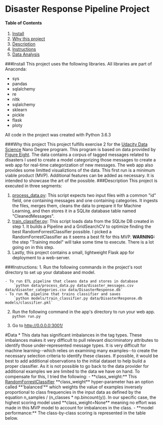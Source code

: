 # Disaster Response Pipeline Project

#### Table of Contents
1. [Install](#Install)
2. [Why this project](#Why)
3. [Description](#Description)
4. [Instructions](#Instructions)
5. [Data Analysis](#Data)

<a name='Install'/>
###Install 
This project uses the following libraries. All libraries are part of Anaconda: 

- sys
- pandas
- sqlalchemy
- re
- nltk
- sqlalchemy
- sklearn
- pickle
- flask
- ploty

All code in the project was created with Python 3.6.3

<a name='Why'/>
###Why this project 
This project fulfills exercise 2 for the <a href='https://www.udacity.com/course/data-scientist-nanodegree--nd025'>Udacity Data Science</a> Nano Degree program. This program is based on data provided by <a href='https://appen.com/'>Figure Eight</a>. The data contains a corpus of tagged messages related to disasters I used to create a model categorizing those messages to create a web app for real-time categorization of new messages. The web app also provides some limitted visualiztions of the data. This first run is a minimum viable product (MVP). Additional features can be added as necessary. It is intended to showcase the art of the possible.


<a name='Description'/>
###Description 
This project is executed in three segments: 

1. <a href='https://github.com/Sparafucil3/DataPipeLineProject/blob/master/data/process_data.py'>process_data.py</a>: This script expects two input files with a common "id" field, one containing messages and one containing categories. It ingests the files, merges them, cleans the data to prepare it for Machine Learning, and then stores it in a SQLite database table named "CleanedMessages".
2. <a href='https://github.com/Sparafucil3/DataPipeLineProject/blob/master/models/train_classifier.py'>train_classifier.py</a>: This script loads data from the SQLite DB created in step 1. It builds a Pipeline and a GridSearchCV to optimize finding the best RandomForrestClassifier possible. I picked a RandomForrestClassifier as it seems a best fit for this MVP. **WARNING:** the step "Training model" will take some time to execute. There is a lot going on in this step.
3. Lastly, this project contains a small, lightweight Flask app for deployment to a web-server.


<a name='Instructions'/>
###Instructions: 
1. Run the following commands in the project's root directory to set up your database and model.

    - To run ETL pipeline that cleans data and stores in database
        `python data/process_data.py data/disaster_messages.csv data/disaster_categories.csv data/DisasterResponse.db`
    - To run ML pipeline that trains classifier and saves
        `python models/train_classifier.py data/DisasterResponse.db models/classifier.pkl`

2. Run the following command in the app's directory to run your web app.
    `python run.py`

3. Go to http://0.0.0.0:3001/


<a name='Data'/>
#Data 
* This data has significant imbalances in the tag types. These imbalances makes it very difficult to pull relevant discriminatory attributes to identify those under-represented message types. It is very difficult for machine learning--which relies on examining many examples--to create the necessary selection criteria to identify these classes. If possible, it would be best to add additional observations to the initial dataset to help build a proper classifier. As it is not possible to go back to the data provider for additional examples we are limited to the data we have on hand. To compensate for this, I tried the following: 
    - **class_weight:** This <a href='https://scikit-learn.org/stable/modules/generated/sklearn.ensemble.RandomForestClassifier.html'>RandomForrestClassifier</a> **class_weight** hyper-parameter has an option called **'balanced'** which weights the value of examples inversely proportional to class frequencies in the input data as defined by the equation n_samples / (n_classes * np.bincount(y)). In our specific case, the highest scoring model used **class_weight=None** meaning no effort was made in this MVP model to account for imbalances in the class. 
    - **model performance:** The class-by-class scoring is represented in the table below. 
